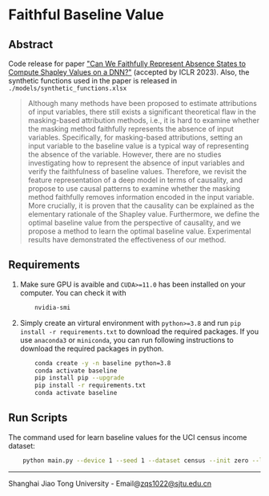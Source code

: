 # Faithful Baseline Value

## Abstract

Code release for paper ["Can We Faithfully Represent Absence States to Compute Shapley Values on a DNN?"](https://arxiv.org/abs/2105.10719) (accepted by ICLR 2023). Also, the synthetic functions used in the paper is released in `./models/synthetic_functions.xlsx`

> Although many methods have been proposed to estimate attributions of input variables, there still exists a significant theoretical flaw in the masking-based attribution methods, i.e., it is hard to examine whether the masking method faithfully represents the absence of input variables. Specifically, for masking-based attributions, setting an input variable to the baseline value is a typical way of representing the absence of the variable. However, there are no studies investigating how to represent the absence of input variables and verify the faithfulness of baseline values. Therefore, we revisit the feature representation of a deep model in terms of causality, and propose to use causal patterns to examine whether the masking method faithfully removes information encoded in the input variable. More crucially, it is proven that the causality can be explained as the elementary rationale of the Shapley value. Furthermore, we define the optimal baseline value from the perspective of causality, and we propose a method to learn the optimal baseline value. Experimental results have demonstrated the effectiveness of our method.

## Requirements

1. Make sure GPU is avaible and `CUDA>=11.0` has been installed on your computer. You can check it with
    ```bash
        nvidia-smi
    ```
2. Simply create an virtural environment with `python>=3.8` and run `pip install -r requirements.txt` to download the required packages. If you use `anaconda3` or `miniconda`, you can run following instructions to download the required packages in python. 
    ```bash
        conda create -y -n baseline python=3.8
        conda activate baseline
        pip install pip --upgrade
        pip install -r requirements.txt
        conda activate baseline
    ```

## Run Scripts

The command used for learn baseline values for the UCI census income dataset:
```bash
    python main.py --device 1 --seed 1 --dataset census --init zero --lr 0.01 --itr 300 --baseline_bs 1 --sample_num 100 --loss shapley --vfunc log-odds
```

---------------------------------------------------------------------------------
Shanghai Jiao Tong University - Email@[zqs1022@sjtu.edu.cn](zqs1022@sjtu.edu.cn)
